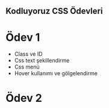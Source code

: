## Kodluyoruz CSS Ödevleri
# Ödev 1
* Class ve ID
* Css text şekillendirme
* Css menü
* Hover kullanımı ve gölgelendirme

# Ödev 2
